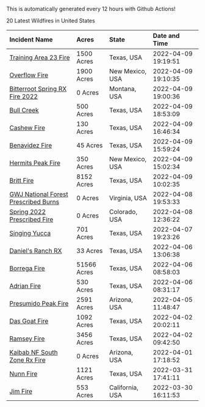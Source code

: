 This is automatically generated every 12 hours with Github Actions!

20 Latest Wildfires in United States

 | Incident Name | Acres | State | Date and Time |
|:---|:---|:---|:---|
| [Training Area 23 Fire](https://inciweb.nwcg.gov/incident/8057/) | 1500 Acres | Texas, USA | 2022-04-09 19:19:51 |
| [Overflow Fire](https://inciweb.nwcg.gov/incident/8053/) | 1900 Acres | New Mexico, USA | 2022-04-09 19:10:35 |
| [Bitterroot Spring RX Fire 2022](https://inciweb.nwcg.gov/incident/8024/) | 0 Acres | Montana, USA | 2022-04-09 19:00:36 |
| [Bull Creek](https://inciweb.nwcg.gov/incident/8056/) | 500 Acres | Texas, USA | 2022-04-09 18:53:09 |
| [Cashew Fire ](https://inciweb.nwcg.gov/incident/8055/) | 130 Acres | Texas, USA | 2022-04-09 16:46:34 |
| [Benavidez Fire](https://inciweb.nwcg.gov/incident/8054/) | 45 Acres | Texas, USA | 2022-04-09 15:59:24 |
| [Hermits Peak Fire](https://inciweb.nwcg.gov/incident/8049/) | 350 Acres | New Mexico, USA | 2022-04-09 15:02:34 |
| [Britt Fire](https://inciweb.nwcg.gov/incident/8051/) | 8152 Acres | Texas, USA | 2022-04-09 10:02:35 |
| [GWJ National Forest Prescribed Burns](https://inciweb.nwcg.gov/incident/7945/) | 0 Acres | Virginia, USA | 2022-04-08 19:53:33 |
| [Spring 2022 Prescribed Fire](https://inciweb.nwcg.gov/incident/7992/) | 0 Acres | Colorado, USA | 2022-04-08 12:36:22 |
| [Singing Yucca](https://inciweb.nwcg.gov/incident/8050/) | 701 Acres | Texas, USA | 2022-04-07 19:23:26 |
| [Daniel's Ranch RX](https://inciweb.nwcg.gov/incident/8048/) | 33 Acres | Texas, USA | 2022-04-06 13:06:38 |
| [Borrega Fire](https://inciweb.nwcg.gov/incident/8043/) | 51566 Acres | Texas, USA | 2022-04-06 08:58:03 |
| [Adrian Fire](https://inciweb.nwcg.gov/incident/8047/) | 530 Acres | Texas, USA | 2022-04-06 08:31:17 |
| [Presumido Peak Fire](https://inciweb.nwcg.gov/incident/8036/) | 2591 Acres | Arizona, USA | 2022-04-05 11:48:47 |
| [Das Goat Fire](https://inciweb.nwcg.gov/incident/8030/) | 1092 Acres | Texas, USA | 2022-04-02 20:02:11 |
| [Ramsey Fire](https://inciweb.nwcg.gov/incident/8020/) | 3456 Acres | Texas, USA | 2022-04-02 09:42:50 |
| [Kaibab NF South Zone Rx Fire](https://inciweb.nwcg.gov/incident/5922/) | 0 Acres | Arizona, USA | 2022-04-01 17:18:52 |
| [Nunn Fire](https://inciweb.nwcg.gov/incident/8038/) | 1121 Acres | Texas, USA | 2022-03-31 17:41:11 |
| [Jim Fire](https://inciweb.nwcg.gov/incident/7987/) | 553 Acres | California, USA | 2022-03-30 16:11:53 |
